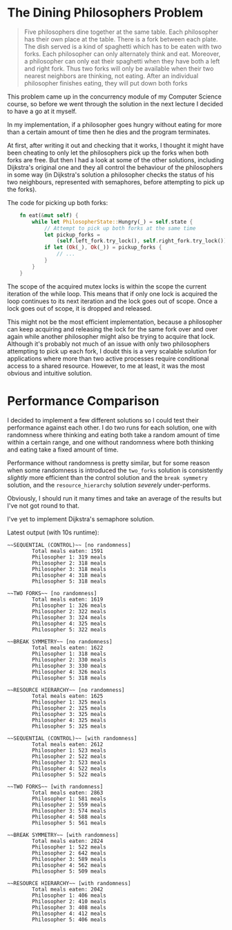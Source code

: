 # The Dining Philosophers Problem

> Five philosophers dine together at the same table. Each philosopher has 
> their own place at the table. There is a fork between each plate. The dish 
> served is a kind of spaghetti which has to be eaten with two forks. Each 
> philosopher can only alternately think and eat. Moreover, a philosopher can 
> only eat their spaghetti when they have both a left and right fork. Thus two 
> forks will only be available when their two nearest neighbors are thinking, 
> not eating. After an individual philosopher finishes eating, they will put 
> down both forks

This problem came up in the concurrency module of my Computer Science course, 
so before we went through the solution in the next lecture I decided to have
a go at it myself. 

In my implementation, if a philosopher goes hungry without eating for more than
a certain amount of time then he dies and the program terminates. 

At first, after writing it out and checking that it works, I thought it might
have been cheating to only let the philosophers pick up the forks when 
both forks are free. But then I had a look at some of the other solutions, 
including Dijkstra's original one and they all control the behaviour of the 
philosophers in some way (in Dijkstra's solution a philosopher checks the 
status of his two neighbours, represented with semaphores, before attempting 
to pick up the forks).

The code for picking up both forks:

```rust
    fn eat(&mut self) {
        while let PhilosopherState::Hungry(_) = self.state {
            // Attempt to pick up both forks at the same time
            let pickup_forks =
                (self.left_fork.try_lock(), self.right_fork.try_lock());
            if let (Ok(_), Ok(_)) = pickup_forks {
                // ...
            }
        }
    }
```

The scope of the acquired mutex locks is within the scope the current iteration 
of the while loop. This means that if only one lock is acquired the loop 
continues to its next iteration and the lock goes out of scope. Once a lock 
goes out of scope, it is dropped and released. 

This might not be the most efficient implementation, because a philosopher can 
keep acquiring and releasing the lock for the same fork over and over again while 
another philosopher might also be trying to acquire that lock. Although it's 
probably not much of an issue with only two philosophers attempting to pick up 
each fork, I doubt this is a very scalable solution for applications where more
than two active processes require conditional access to a shared resource. 
However, to me at least, it was the most obvious and intuitive solution. 

# Performance Comparison
I decided to implement a few different solutions so I could test their performance 
against each other. I do two runs for each solution, one with randomness where 
thinking and eating both take a random amount of time within a certain range, 
and one without randomness where both thinking and eating take a fixed amount 
of time. 

Performance without randomness is pretty similar, but for some reason when 
some randomness is introduced the `two_forks` solution is consistently _slightly_
more efficient than the control solution and the `break symmetry` solution, and 
the `resource_hierarchy` solution _severely_ under-performs.

Obviously, I should run it many times and take an average of the results 
but I've not got round to that. 

I've yet to implement Dijkstra's semaphore solution. 

Latest output (with 10s runtime):
```shell
~~SEQUENTIAL (CONTROL)~~ [no randomness]
        Total meals eaten: 1591
        Philosopher 1: 319 meals
        Philosopher 2: 318 meals
        Philosopher 3: 318 meals
        Philosopher 4: 318 meals
        Philosopher 5: 318 meals

~~TWO FORKS~~ [no randomness]
        Total meals eaten: 1619
        Philosopher 1: 326 meals
        Philosopher 2: 322 meals
        Philosopher 3: 324 meals
        Philosopher 4: 325 meals
        Philosopher 5: 322 meals

~~BREAK SYMMETRY~~ [no randomness]
        Total meals eaten: 1622
        Philosopher 1: 318 meals
        Philosopher 2: 330 meals
        Philosopher 3: 330 meals
        Philosopher 4: 326 meals
        Philosopher 5: 318 meals

~~RESOURCE HIERARCHY~~ [no randomness]
        Total meals eaten: 1625
        Philosopher 1: 325 meals
        Philosopher 2: 325 meals
        Philosopher 3: 325 meals
        Philosopher 4: 325 meals
        Philosopher 5: 325 meals

~~SEQUENTIAL (CONTROL)~~ [with randomness]
        Total meals eaten: 2612
        Philosopher 1: 523 meals
        Philosopher 2: 522 meals
        Philosopher 3: 523 meals
        Philosopher 4: 522 meals
        Philosopher 5: 522 meals

~~TWO FORKS~~ [with randomness]
        Total meals eaten: 2863
        Philosopher 1: 581 meals
        Philosopher 2: 559 meals
        Philosopher 3: 574 meals
        Philosopher 4: 588 meals
        Philosopher 5: 561 meals

~~BREAK SYMMETRY~~ [with randomness]
        Total meals eaten: 2824
        Philosopher 1: 522 meals
        Philosopher 2: 642 meals
        Philosopher 3: 589 meals
        Philosopher 4: 562 meals
        Philosopher 5: 509 meals

~~RESOURCE HIERARCHY~~ [with randomness]
        Total meals eaten: 2042
        Philosopher 1: 406 meals
        Philosopher 2: 410 meals
        Philosopher 3: 408 meals
        Philosopher 4: 412 meals
        Philosopher 5: 406 meals

```